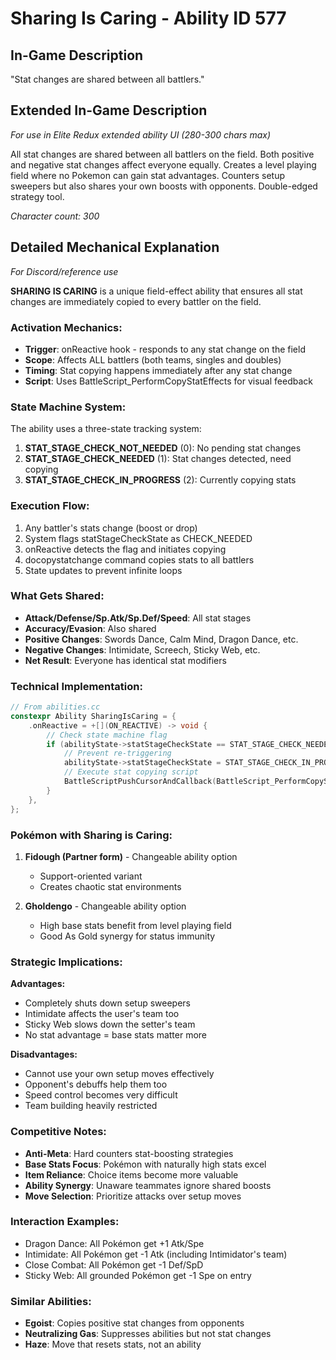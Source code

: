# Sharing Is Caring - Ability ID 577

## In-Game Description
"Stat changes are shared between all battlers."

## Extended In-Game Description
*For use in Elite Redux extended ability UI (280-300 chars max)*

All stat changes are shared between all battlers on the field. Both positive and negative stat changes affect everyone equally. Creates a level playing field where no Pokemon can gain stat advantages. Counters setup sweepers but also shares your own boosts with opponents. Double-edged strategy tool.

*Character count: 300*

## Detailed Mechanical Explanation
*For Discord/reference use*

**SHARING IS CARING** is a unique field-effect ability that ensures all stat changes are immediately copied to every battler on the field.

### Activation Mechanics:
- **Trigger**: onReactive hook - responds to any stat change on the field
- **Scope**: Affects ALL battlers (both teams, singles and doubles)
- **Timing**: Stat copying happens immediately after any stat change
- **Script**: Uses BattleScript_PerformCopyStatEffects for visual feedback

### State Machine System:
The ability uses a three-state tracking system:
1. **STAT_STAGE_CHECK_NOT_NEEDED** (0): No pending stat changes
2. **STAT_STAGE_CHECK_NEEDED** (1): Stat changes detected, need copying
3. **STAT_STAGE_CHECK_IN_PROGRESS** (2): Currently copying stats

### Execution Flow:
1. Any battler's stats change (boost or drop)
2. System flags statStageCheckState as CHECK_NEEDED
3. onReactive detects the flag and initiates copying
4. docopystatchange command copies stats to all battlers
5. State updates to prevent infinite loops

### What Gets Shared:
- **Attack/Defense/Sp.Atk/Sp.Def/Speed**: All stat stages
- **Accuracy/Evasion**: Also shared
- **Positive Changes**: Swords Dance, Calm Mind, Dragon Dance, etc.
- **Negative Changes**: Intimidate, Screech, Sticky Web, etc.
- **Net Result**: Everyone has identical stat modifiers

### Technical Implementation:
```c
// From abilities.cc
constexpr Ability SharingIsCaring = {
    .onReactive = +[](ON_REACTIVE) -> void {
        // Check state machine flag
        if (abilityState->statStageCheckState == STAT_STAGE_CHECK_NEEDED) {
            // Prevent re-triggering
            abilityState->statStageCheckState = STAT_STAGE_CHECK_IN_PROGRESS;
            // Execute stat copying script
            BattleScriptPushCursorAndCallback(BattleScript_PerformCopyStatEffects);
        }
    },
};
```

### Pokémon with Sharing is Caring:
1. **Fidough (Partner form)** - Changeable ability option
   - Support-oriented variant
   - Creates chaotic stat environments

2. **Gholdengo** - Changeable ability option
   - High base stats benefit from level playing field
   - Good As Gold synergy for status immunity

### Strategic Implications:

**Advantages:**
- Completely shuts down setup sweepers
- Intimidate affects the user's team too
- Sticky Web slows down the setter's team
- No stat advantage = base stats matter more

**Disadvantages:**
- Cannot use your own setup moves effectively
- Opponent's debuffs help them too
- Speed control becomes very difficult
- Team building heavily restricted

### Competitive Notes:
- **Anti-Meta**: Hard counters stat-boosting strategies
- **Base Stats Focus**: Pokémon with naturally high stats excel
- **Item Reliance**: Choice items become more valuable
- **Ability Synergy**: Unaware teammates ignore shared boosts
- **Move Selection**: Prioritize attacks over setup moves

### Interaction Examples:
- Dragon Dance: All Pokémon get +1 Atk/Spe
- Intimidate: All Pokémon get -1 Atk (including Intimidator's team)
- Close Combat: All Pokémon get -1 Def/SpD
- Sticky Web: All grounded Pokémon get -1 Spe on entry

### Similar Abilities:
- **Egoist**: Copies positive stat changes from opponents
- **Neutralizing Gas**: Suppresses abilities but not stat changes
- **Haze**: Move that resets stats, not an ability